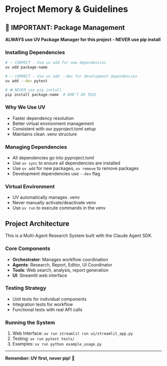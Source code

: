 # Project Memory & Guidelines

## 🚨 IMPORTANT: Package Management

**ALWAYS use UV Package Manager for this project - NEVER use pip install**

### Installing Dependencies
```bash
# ✅ CORRECT - Use uv add for new dependencies
uv add package-name

# ✅ CORRECT - Use uv add --dev for development dependencies
uv add --dev pytest

# ❌ NEVER use pip install
pip install package-name  # DON'T DO THIS
```

### Why We Use UV
- Faster dependency resolution
- Better virtual environment management
- Consistent with our pyproject.toml setup
- Maintains clean .venv structure

### Managing Dependencies
- All dependencies go into pyproject.toml
- Use `uv sync` to ensure all dependencies are installed
- Use `uv add` for new packages, `uv remove` to remove packages
- Development dependencies use `--dev` flag

### Virtual Environment
- UV automatically manages .venv
- Never manually activate/deactivate venv
- Use `uv run` to execute commands in the venv

## Project Architecture

This is a Multi-Agent Research System built with the Claude Agent SDK.

### Core Components
- **Orchestrator**: Manages workflow coordination
- **Agents**: Research, Report, Editor, UI Coordinator
- **Tools**: Web search, analysis, report generation
- **UI**: Streamlit web interface

### Testing Strategy
- Unit tests for individual components
- Integration tests for workflow
- Functional tests with real API calls

### Running the System
1. Web Interface: `uv run streamlit run ui/streamlit_app.py`
2. Testing: `uv run pytest tests/`
3. Examples: `uv run python example_usage.py`

---

**Remember: UV first, never pip!** 🚀